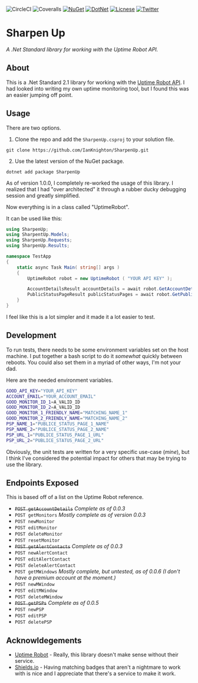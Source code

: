 ![CircleCI](https://img.shields.io/circleci/build/github/IanKnighton/SharpenUp?label=Circle%20CI&style=for-the-badge&logo=CircleCI)
![Coveralls](https://img.shields.io/coveralls/github/IanKnighton/SharpenUp?style=for-the-badge)
[![NuGet](https://img.shields.io/nuget/v/SharpenUp?color=pink&logo=nuget&style=for-the-badge)](https://www.nuget.org/packages/SharpenUp/)
[![DotNet](https://img.shields.io/static/v1?label=Standard&message=2.1&color=orange&style=for-the-badge&logo=.NET)](https://github.com/dotnet/standard)
[![Licnese](https://img.shields.io/github/license/IanKnighton/SharpenUp?color=blue&style=for-the-badge)](/LICENSE)
[![Twitter](https://img.shields.io/twitter/follow/ProbablyNotIan?style=for-the-badge)](https://twitter.com/ProbablyNotIan)

# Sharpen Up

*A .Net Standard library for working with the Uptime Robot API.*

## About

This is a .Net Standard 2.1 library for working with the [Uptime Robot API](https://uptimerobot.com/api). I had looked into writing my own uptime monitoring tool, but I found this was an easier jumping off point. 

## Usage

There are two options.

1) Clone the repo and add the `SharpenUp.csproj` to your solution file. 
```
git clone https://github.com/IanKnighton/SharpenUp.git
```
2) Use the latest version of the NuGet package.
```
dotnet add package SharpenUp
```

As of version 1.0.0, I completely re-worked the usage of this library. I realized that I had "over architected" it through a rubber ducky debugging session and greatly simplified. 

Now everything is in a class called "UptimeRobot".

It can be used like this:

```csharp
using SharpenUp;
using SharpentUp.Models;
using SharpenUp.Requests;
using SharpenUp.Results;

namespace TestApp
{
    static async Task Main( string[] args )
    {
        UptimeRobot robot = new UptimeRobot ( "YOUR API KEY" );

        AccountDetailsResult accountDetails = await robot.GetAccountDetailsAsync();
        PublicStatusPageResult publicStatusPages = await robot.GetPublicStatusPagesAsync();
    }
}
```

I feel like this is a lot simpler and it made it a lot easier to test. 

## Development

To run tests, there needs to be some environment variables set on the host machine. I put together a bash script to do it *somewhat* quickly between reboots. You could also set them in a myriad of other ways, I'm not your dad.

Here are the needed environment variables. 

```bash
GOOD_API_KEY="YOUR_API_KEY"
ACCOUNT_EMAIL="YOUR_ACCOUNT_EMAIL"
GOOD_MONITOR_ID_1=A_VALID_ID
GOOD_MONITOR_ID_2=A_VALID_ID
GOOD_MONITOR_1_FRIENDLY_NAME="MATCHING_NAME_1"
GOOD_MONITOR_2_FRIENDLY_NAME="MATCHING_NAME_2"
PSP_NAME_1="PUBLICE_STATUS_PAGE_1_NAME"
PSP_NAME_2="PUBLICE_STATUS_PAGE_2_NAME"
PSP_URL_1="PUBLICE_STATUS_PAGE_1_URL"
PSP_URL_2="PUBLICE_STATUS_PAGE_2_URL"
```

Obviously, the unit tests are written for a very specific use-case (*mine*), but I think I've considered the potential impact for others that may be trying to use the library. 

## Endpoints Exposed

This is based off of a list on the Uptime Robot reference.

- ~~`POST getAccountDetails`~~ *Complete as of 0.0.3*
- `POST getMonitors` *Mostly complete as of version 0.0.3*
- `POST newMonitor`
- `POST editMonitor`
- `POST deleteMonitor`
- `POST resetMonitor`
- ~~`POST getAlertContacts`~~ *Complete as of 0.0.3*
- `POST newAlertContact`
- `POST editAlertContact`
- `POST deleteAlertContact`
- `POST getMWindows` *Mostly complete, but untested, as of 0.0.6 (I don't have a premium account at the moment.)*
- `POST newMWindow`
- `POST editMWindow`
- `POST deleteMWindow`
- ~~`POST getPSPs`~~ *Complete as of 0.0.5*
- `POST newPSP`
- `POST editPSP`
- `POST deletePSP`

## Acknowldegements 

- [Uptime Robot](https://uptimerobot.com/) - Really, this library doesn't make sense without their service. 
- [Shields.io](https://shields.io/) - Having matching badges that aren't a nightmare to work with is nice and I appreciate that there's a service to make it work. 
